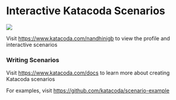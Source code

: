 # Interactive Katacoda Scenarios

[![](http://shields.katacoda.com/katacoda/nandhinigb/count.svg)](https://www.katacoda.com/nandhinigb "Get your profile on Katacoda.com")

Visit https://www.katacoda.com/nandhinigb to view the profile and interactive scenarios

### Writing Scenarios
Visit https://www.katacoda.com/docs to learn more about creating Katacoda scenarios

For examples, visit https://github.com/katacoda/scenario-example

